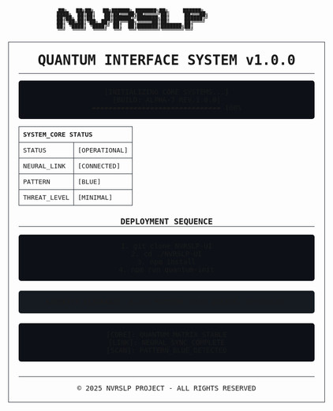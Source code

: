 <div align="center">
<pre style="font: 10px/8px monospace;">
██╗   ██╗██╗   ██╗██████╗ ███████╗██╗     ██████╗ 
████╗  ██║██║   ██║██╔══██╗██╔════╝██║     ██╔══██╗
██╔██╗ ██║██║   ██║██████╔╝███████╗██║     ██████╔╝
██║╚██╗██║╚██╗ ██╔╝██╔══██╗╚════██║██║     ██╔═══╝ 
██║ ╚████║ ╚████╔╝ ██║  ██║███████║███████╗██║     
╚═╝  ╚═══╝  ╚═══╝  ╚═╝  ╚═╝╚══════╝╚══════╝╚═╝     
</pre>

<div style="font-family: monospace; border: 1px solid #30363d; padding: 20px; width: 600px; margin: 20px auto;">
<div style="text-align: center; border-bottom: 1px solid #30363d; padding-bottom: 10px;">
<h1 style="margin:0;">QUANTUM INTERFACE SYSTEM v1.0.0</h1>
</div>

<pre style="background: #0d1117; padding: 15px; border-radius: 5px;">
[INITIALIZING CORE SYSTEMS...]
[BUILD: ALPHA-7 REV.1.0.0]
▰▰▰▰▰▰▰▰▰▰▰▰▰▰▰▰▰▰▰▰▰▰▰▰▰▰▰▰▰▰▰ 100%
</pre>

<table style="width: 100%; border-collapse: collapse; margin: 15px 0;">
  <tr>
    <th colspan="2" style="text-align: left; padding: 8px; border: 1px solid #30363d;">SYSTEM_CORE STATUS</th>
  </tr>
  <tr>
    <td style="padding: 8px; border: 1px solid #30363d;">STATUS</td>
    <td style="padding: 8px; border: 1px solid #30363d;">[OPERATIONAL]</td>
  </tr>
  <tr>
    <td style="padding: 8px; border: 1px solid #30363d;">NEURAL_LINK</td>
    <td style="padding: 8px; border: 1px solid #30363d;">[CONNECTED]</td>
  </tr>
  <tr>
    <td style="padding: 8px; border: 1px solid #30363d;">PATTERN</td>
    <td style="padding: 8px; border: 1px solid #30363d;">[BLUE]</td>
  </tr>
  <tr>
    <td style="padding: 8px; border: 1px solid #30363d;">THREAT_LEVEL</td>
    <td style="padding: 8px; border: 1px solid #30363d;">[MINIMAL]</td>
  </tr>
</table>

<div style="margin: 20px 0;">
<h3 style="border-bottom: 1px solid #30363d;">DEPLOYMENT SEQUENCE</h3>
<pre style="background: #0d1117; padding: 15px; border-radius: 5px;">
1. git clone NVRSLP-UI
2. cd ./NVRSLP-UI
3. npm install
4. npm run quantum-init
</pre>
</div>

<div style="background: #161b22; padding: 15px; border-radius: 5px; margin: 20px 0;">
<strong>SECURITY CLEARANCE:</strong> BLACK
<strong>PATTERN:</strong> BLUE
<strong>ACCESS:</strong> RESTRICTED
</div>

<pre style="background: #0d1117; padding: 15px; border-radius: 5px;">
[CORE]: QUANTUM_MATRIX_STABLE
[LINK]: NEURAL_SYNC_COMPLETE
[SCAN]: PATTERN_BLUE_DETECTED
</pre>

<div style="margin-top: 30px; padding-top: 15px; border-top: 1px solid #30363d;">
© 2025 NVRSLP PROJECT - ALL RIGHTS RESERVED
</div>

</div>
</div>
